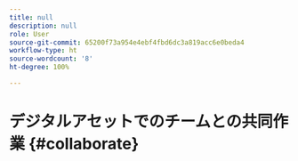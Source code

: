 ```yaml
---
title: null
description: null
role: User
source-git-commit: 65200f73a954e4ebf4fbd6dc3a819acc6e0beda4
workflow-type: ht
source-wordcount: '8'
ht-degree: 100%

---
```



# デジタルアセットでのチームとの共同作業 {#collaborate}

